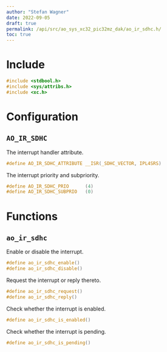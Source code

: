 ```yaml
---
author: "Stefan Wagner"
date: 2022-09-05
draft: true
permalink: /api/src/ao_sys_xc32_pic32mz_dak/ao_ir_sdhc.h/
toc: true
---
```


# Include

```c
#include <stdbool.h>
#include <sys/attribs.h>
#include <xc.h>
```

# Configuration

## `AO_IR_SDHC`

The interrupt handler attribute.

```c
#define AO_IR_SDHC_ATTRIBUTE __ISR(_SDHC_VECTOR, IPL4SRS)
```

The interrupt priority and subpriority.

```c
#define AO_IR_SDHC_PRIO      (4)
#define AO_IR_SDHC_SUBPRIO   (0)
```

# Functions

## `ao_ir_sdhc`

Enable or disable the interrupt.

```c
#define ao_ir_sdhc_enable()
#define ao_ir_sdhc_disable()
```

Request the interrupt or reply thereto.

```c
#define ao_ir_sdhc_request()
#define ao_ir_sdhc_reply()
```

Check whether the interrupt is enabled.

```c
#define ao_ir_sdhc_is_enabled()
```

Check whether the interrupt is pending.

```c
#define ao_ir_sdhc_is_pending()
```

